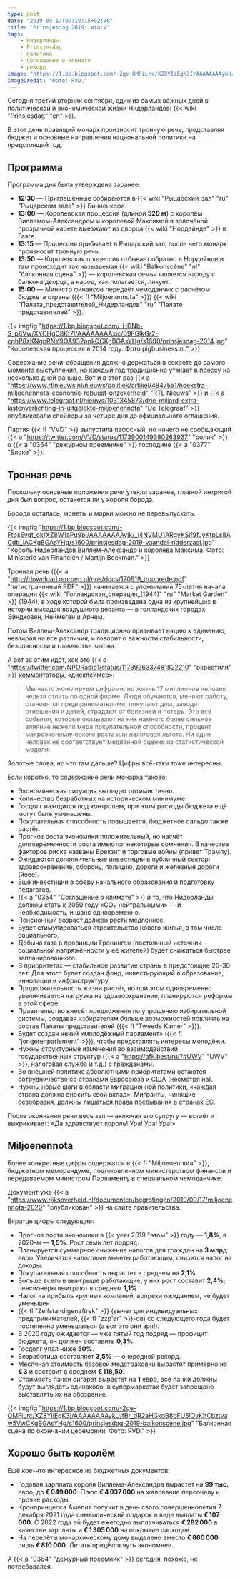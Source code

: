 ```yaml
---
type: post
date: "2019-09-17T09:10:15+02:00"
title: "Prinsjesdag 2019: итоги"
tags:
    - Нидерланды
    - Prinsjesdag
    - политика
    - Соглашение о климате
    - рекорд
image: "https://1.bp.blogspot.com/-2qe-QMFiLrc/XZ8YIiEgK3I/AAAAAAAAykU/fBr_dR2aHGkoB8bFU5lQvKhCbztvaw5VwCKgBGAsYHg/s1600/prinsjesdag-2019-balkonscene.jpg"
imageCredit: "Фото: RVD."
---
```


Сегодня третий вторник сентября, один из самых важных дней в политической и экономической жизни Нидерландов: {{< wiki "Prinsjesdag" "en" >}}.

В этот день правящий монарх произносит тронную речь, представляя бюджет и основные направления национальной политики на предстоящий год.

<!--more-->

## Программа

Программа дня была утверждена заранее:

* **12:30** — Приглашённые собираются в {{< wiki "Рыцарский_зал" "ru" "Рыцарском зале" >}} Бинненхофа.
* **13:00** — Королевская процессия (длиной **520 м**) с королём Виллемом-Александром и королевой Максимой в золочёной прозрачной карете выезжают из дворца {{< wiki "Нордейнде" >}} в Гааге.
* **13:15** — Процессия прибывает в Рыцарский зал, после чего монарх произносит тронную речь.
* **13:50** — Королевская процессия отбывает обратно в Нордейнде и там происходит так называемая {{< wiki "Balkonscène" "nl" "балконная сцена" >}} — королевская семья является народу с балкона дворца, а народ, как полагается, ликует.
* **15:00** — Министр финансов передаёт чемоданчик с расчётом бюджета страны ({{< fl "Miljoenennota" >}}) {{< wiki "Палата_представителей_Нидерландов" "ru" "Палате представителей" >}}.

{{< imgfig "https://1.bp.blogspot.com/-HDNb-S_p8Vw/XYCHgC8Kt7I/AAAAAAAAxic/09FGIkGr2-cphP8zKNgpRNY9OA932ppkQCKgBGAsYHg/s1600/prinsjesdag-2014.jpg" "Королевская процессия в 2014 году. Фото pigbusiness.nl." >}}

Содержание речи-обращения должно держаться в секрете до самого момента выступления, но каждый год традиционно утекает в прессу на несколько дней раньше. Вот и в этот раз {{< a "https://www.rtlnieuws.nl/nieuws/politiek/artikel/4847551/hoekstra-miljoenennota-economie-robuust-onzekerheid" "RTL Nieuws" >}} и {{< a "https://www.telegraaf.nl/nieuws/1031345873/drie-miljard-extra-lastenverlichting-in-uitgelekte-miljoenennota" "De Telegraaf" >}} опубликовали спойлеры за четыре дня до официального оглашения.

Партия {{< fl "VVD" >}} выпустила пафосный, но ничего не сообщающий {{< a "https://twitter.com/VVD/status/1173900149380263937" "ролик" >}} о {{< a "0364" "дежурном преемнике" >}} господине {{< a "0377" "Блоке" >}}.

## Тронная речь

Поскольку основные положения речи утекли заранее, главной интригой дня был вопрос, останется ли у короля борода.

Борода осталась, монеты и марки можно не перевыпускать.

{{< imgfig "https://1.bp.blogspot.com/-FtbsEvqt_ok/XZ8W1aPu9bI/AAAAAAAAyjk/_i4NVMU1ARgyKSlf9fJyKtpLs8ACdb_lACKgBGAsYHg/s1600/prinsjesdag-2019-vaandel-ridderzaal.jpg" "Король Нидерландов Виллем-Александр и королева Максима. Фото: Ministerie van Financiën / Martijn Beekman." >}}

Тронная речь ({{< a "http://download.omroep.nl/nos/docs/170919_troonrede.pdf" "пятистраничный PDF" >}}) начинается с упоминания 75-летия начала операции {{< wiki "Голландская_операция_(1944)" "ru" "Market Garden" >}} (1944), в ходе которой была произведена одна из крупнейших в истории высадок воздушного десанта — в голландских городах Эйндховен, Неймеген и Арнем.

Потом Виллем-Александр традиционно призывает нацию к единению, невзирая на все различия, и говорит о важности стабильности, безопасности и главенстве закона.

А вот за этим идёт, как это {{< a "https://twitter.com/NPORadio1/status/1173926337481822210" "окрестили" >}} комментаторы, «дисклеймер»:

> Мы часто жонглируем цифрами, но жизнь 17 миллионов человек нельзя отлить по одной форме. Люди обучаются, меняют работу, становятся предпринимателями, покупают дом, заводят отношения и детей, страдают от болезней и потерь. Это всё события, которые оказывают на них намного более сильное влияние нежели мера покупательной способности, процент макроэкономического роста или налоговая льгота. Ни один человек не соответствует медианной оценке из статистической модели.

Золотые слова, но что там дальше? Цифры всё-таки тоже интересны.

Если коротко, то содержание речи монарха таково:

* Экономическая ситуация выглядит оптимистично.
* Количество безработных на историческом минимуме.
* Госдолг находится под контролем, при этом расходы бюджета ещё могут быть уменьшены.
* Покупательная способность повышается, бюджетное сальдо также растёт.
* Прогноз роста экономики положительный, но насчёт долговременности роста имеются некоторые сомнения. В качестве факторов риска названы Брекзит и торговые войны (привет Трампу).
* Ожидаются дополнительные инвестиции в публичный сектор: здравоохранение, оборону, полицию, дороги и железные дороги (йеее).
* Ещё инвестиции в сферу начального образования и подготовку педагогов.
* {{< a "0354" "Соглашение о климате" >}} и то, что Нидерланды должны стать к 2050 году «CO₂-нейтральными» — и необходимость, и шанс одновременно.
* Пенсионный возраст должен расти медленнее.
* Будет стимулироваться строительство нового жилья, в том числе социального.
* Добыча газа в провинции Гронинген (постоянный источник социальной напряжённости у её жителей) будет снижаться быстрее запланированного.
* В приоритетах — стабильное развитие страны в предстоящие 20-30 лет. Для этого будет создан фонд, инвестирующий в образование, инновации и инфраструктуру.
* Продолжительность жизни растёт, но при этом одновременно увеличивается нагрузка на здравоохранение, планируются реформы в этой сфере.
* Правительство внесёт предложения по упрощению избирательной системы, создавая избирателям больше возможностей повлиять на состав Палаты представителей ({{< fl "Tweede Kamer" >}}).
* Будет создан некий «молодёжный парламент» ({{< fl "jongerenparlement" >}}), чтобы представлять интересы молодёжи.
* Нужны структурные изменения во взаимодействии государственных структур ({{< a "https://afk.best/ru/?#UWV" "UWV" >}}, налоговая служба и т.д.) с гражданами.
* Во внешней политике абсолютными приоритетами остаются сотрудничество со странами Евросоюза и США (несмотря на).
* Нужны новые шаги в области миграционной политики, «каждая страна должна вносить свой вклад». Мигранты, чинящие безобразия, должны лишаться права пребывания в странах ЕС.

После окончания речи весь зал — включая его супругу — встаёт и выкрикивает: «Да здравствует король! Ура! Ура! Ура!»

## Miljoenennota

Более конкретные цифры содержатся в {{< fl "Miljoenennota" >}}, бюджетном меморандуме, подготовленном министерством финансов и передаваемом министром Парламенту в специальном чемоданчике.

Документ уже {{< a "https://www.rijksoverheid.nl/documenten/begrotingen/2019/09/17/miljoenennota-2020" "опубликован" >}} на сайте правительства.

Вкратце цифры следующие:

* Прогноз роста экономики в {{< year 2019 "этом" >}} году — **1,8%**, в 2020-м — **1,5%**. Рост семь лет подряд.
* Планируется суммарное снижение налогов для граждан на **3 млрд** евро. Увеличатся налоговые вычеты работающим, снизится налог на доходы.
* Покупательная способность вырастет в среднем на **2,1%**.
* Больше всего в выигрыше работающие, у них рост составит **2,4%**; пенсионеры выиграют в среднем **1,1%**.
* Налог на прибыль крупных компаний, вопреки ожиданием, не будет уменьшен.
* {{< fl "Zelfstandigenaftrek" >}} (вычет для индивидуальных предпринимателей, {{< fl "zzp'er" >}}-ов) со следующего года будет постепенно уменьшаться (а вот это они зря!).
* В 2020 году ожидается — уже пятый год подряд — профицит бюджета, он должен составить **0,3%**.
* Госдолг упал ниже **50%**.
* Безработица составляет **3,5%** — очередной рекорд.
* Месячная стоимость базовой медстраховки вырастет примерно на **€ 3** и составит в среднем **€ 118,50**.
* Стоимость пачки сигарет вырастет на **1** евро, все пачки должны будут выглядеть одинаково, в супермаркетах будет запрещено выставлять их на обозрение.

{{< imgfig "https://1.bp.blogspot.com/-2qe-QMFiLrc/XZ8YIiEgK3I/AAAAAAAAykU/fBr_dR2aHGkoB8bFU5lQvKhCbztvaw5VwCKgBGAsYHg/s1600/prinsjesdag-2019-balkonscene.jpg" "Балконная сцена по окончании церемонии. Фото: RVD." >}}

## Хорошо быть королём

Ещё кое-что интересное из бюджетных документов:

* Годовая зарплата короля Виллема-Александра вырастет на **99 тыс.** евро, до **€ 949 000**. Плюс **€ 4 937 000** на жалование персоналу и прочие расходы.
* Кронпринцесса Амелия получит в день свого совершеннолетия 7 декабря 2021 года символический подарок в виде выплаты **€ 107 000**. С 2022 года ей будет ежегодно выплачиваться **€ 282 000** в качестве зарплаты и **€ 1 305 000** на покрытие расходов.
* На перелёты монархическому дому выделено вместо **€ 860 000** лишь **€ 810 000**. Летать придётся чуть экономнее.

А {{< a "0364" "дежурный преемник" >}} сегодня, похоже, не потребовался.
